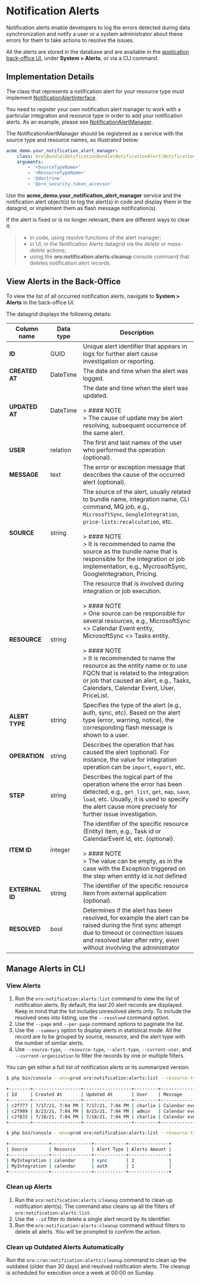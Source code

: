 <a id="dev-integrations-notification-alerts"></a>

# Notification Alerts

Notification alerts enable developers to log the errors detected during data synchronization and notify a user or a system administrator about these errors for them to take actions to resolve the issues.

All the alerts are stored in the database and are available in the [application back-office UI](../../user/back-office/system/alerts/index.md#user-back-office-system-alerts), under **System > Alerts**, or via a CLI command.

## Implementation Details

The class that represents a notification alert for your resource type must implement <a href="https://github.com/oroinc/platform/blob/master/src/Oro/Bundle/NotificationBundle/NotificationAlert/NotificationAlertInterface.php" target="_blank">NotificationAlertInterface</a>.

You need to register your own notification alert manager to work with a particular integration and resource type in order to add your notification alerts. As an example, please see <a href="https://github.com/oroinc/platform/blob/master/src/Oro/Bundle/NotificationBundle/NotificationAlert/NotificationAlertManager.php" target="_blank">NotificationAlertManager</a>.

The NotificationAlertManager should be registered as a service with the source type and resource names, as illustrated below:

```yaml
acme_demo.your_notification_alert_manager:
    class: Oro\Bundle\NotificationBundle\NotificationAlert\NotificationAlertManager
    arguments:
        - '<SourceTypeName>'
        - '<ResourceTypeName>'
        - '@doctrine'
        - '@oro_security.token_accessor'
```

Use the **acme_demo.your_notification_alert_manager** service and the notification alert object(s) to log the alert(s) in code and display them in the datagrid, or implement them as flash message notification(s).

If the alert is fixed or is no longer relevant, there are different ways to clear it:

> - in code, using resolve functions of the alert manager;
> - in UI, in the Notification Alerts datagrid via the *delete* or *mass-delete* actions;
> - using the **oro:notification:alerts:cleanup** console command that deletes notification alert records.

## View Alerts in the Back-Office

To view the list of all occurred notification alerts, navigate to **System > Alerts** in the back-office UI.

The datagrid displays the following details:

| Column name     | Data type   | Description                                                                                                                                                                                                                                                                                                                                                                                                                                                  |
|-----------------|-------------|--------------------------------------------------------------------------------------------------------------------------------------------------------------------------------------------------------------------------------------------------------------------------------------------------------------------------------------------------------------------------------------------------------------------------------------------------------------|
| **ID**          | GUID        | Unique alert identifier that appears in logs for further alert cause investigation or reporting.                                                                                                                                                                                                                                                                                                                                                             |
| **CREATED AT**  | DateTime    | The date and time when the alert was logged.                                                                                                                                                                                                                                                                                                                                                                                                                 |
| **UPDATED AT**  | DateTime    | The date and time when the alert was updated.<br/><br/>> #### NOTE<br/>> The cause of update may be alert resolving, subsequent occurrence of the same alert.                                                                                                                                                                                                                                                                                                |
| **USER**        | relation    | The first and last names of the user who performed the operation (optional).                                                                                                                                                                                                                                                                                                                                                                                 |
| **MESSAGE**     | text        | The error or exception message that describes the cause of the occurred alert (optional).                                                                                                                                                                                                                                                                                                                                                                    |
| **SOURCE**      | string      | The source of the alert, usually related to bundle name, integration name, CLI command, MQ job, e.g., `MicrosoftSync`, `GoogleIntegration`, `price-lists:recalculation`, etc.<br/><br/>> #### NOTE<br/>> It is recommended to name the source as the bundle name that is responsible for the integration or job implementation, e.g., MycrosoftSync, GoogleIntegration, Pricing.                                                                             |
| **RESOURCE**    | string      | The resource that is involved during integration or job execution.<br/><br/>> #### NOTE<br/>> One source can be responsible for several resources, e.g., MicrosoftSync <> Calendar Event entity, MicrosoftSync <> Tasks entity.<br/><br/>> #### NOTE<br/>> It is recommended to name the resource as the entity name or to use FQCN that is related to the integration or job that caused an alert, e.g., Tasks, Calendars, Calendar Event, User, PriceList. |
| **ALERT TYPE**  | string      | Specifies the type of the alert (e.g., auth, sync, etc). Based on the alert type (error, warning, notice), the corresponding flash message is shown to a user.                                                                                                                                                                                                                                                                                               |
| **OPERATION**   | string      | Describes the operation that has caused the alert (optional). For instance, the value for integration operation can be `import`, `export`, etc.                                                                                                                                                                                                                                                                                                              |
| **STEP**        | string      | Describes the logical part of the operation where the error has been detected, e.g., `get_list`, `get`, `map`, `save`, `load`, etc. Usually, it is used to specify the alert cause more precisely for further issue investigation.                                                                                                                                                                                                                           |
| **ITEM ID**     | integer     | The identifier of the specific resource (Entity) item, e.g., Task id or CalendarEvent id, etc. (optional).<br/><br/>> #### NOTE<br/>> The value can be empty, as in the case with the Exception triggered on the step when entity id is not defined                                                                                                                                                                                                          |
| **EXTERNAL ID** | string      | The identifier of the specific resource item from external application (optional).                                                                                                                                                                                                                                                                                                                                                                           |
| **RESOLVED**    | bool        | Determines if the alert has been resolved, for example the alert can be raised during the first sync attempt due to timeout or connection issues and resolved later after retry, even without involving the administrator                                                                                                                                                                                                                                    |

## Manage Alerts in CLI

### View Alerts

1. Run the `oro:notification:alerts:list` command to view the list of notification alerts. By default, the last 20 alert records are displayed. Keep in mind that the list includes unresolved alerts only. To include the resolved ones into listing, use the `--resolved` command option.
2. Use the `--page` and `--per-page` command options to paginate the list.
3. Use the `--summary` option to display alerts in statistical mode. All the record are to be grouped by source, resource, and the alert type with the number of similar alerts.
4. Use `--source-type`, `--resource-type`, `--alert-type`, `--current-user`, and `--current-organization` to filter the records by one or multiple filters.

You can get either a full list of notification alerts or its summarized version.

```bash
$ php bin/console --env=prod oro:notification:alerts:list --resource-type calendar

+--------+------------------+------------------+---------+----------------------------------+---------------+---------------+------------+-----------+------+---------+--------------+----------+
| Id     | Created At       | Updated At       | User    | Message                          | Source        | Resource      | Alert Type | Operation | Step | Item Id | External Id  | Resolved |
+--------+------------------+------------------+---------+----------------------------------+---------------+---------------+------------+-----------+------+---------+--------------+----------+
| c2f777 | 7/17/21, 7:04 PM | 7/17/21, 7:04 PM | charlie | Calendar event data has no type. | MyIntegration | calendar      | sync       | import    | map  |         | d2f8165b49f3 | No       |
| c2f999 | 8/23/21, 7:04 PM | 8/23/21, 7:04 PM | admin   | Calendar event data has no type. | MyIntegration | calendar      | sync       | import    | map  |         | d2f8165b49f5 | No       |
| c2f833 | 7/18/21, 7:04 PM | 7/18/21, 7:04 PM | charlie | Calendar event data has no type. | MyIntegration | calendar      | auth       | import    | map  |         | d2f8165b49f4 | No       |
+--------+------------------+------------------+---------+----------------------------------+---------------+---------------+------------+-----------+------+---------+--------------+----------+

$ php bin/console --env=prod oro:notification:alerts:list --resource-type calendar --summary

+---------------+---------------+------------+---------------+
| Source        | Resource      | Alert Type | Alerts Amount |
+---------------+---------------+------------+---------------+
| MyIntegration | calendar      | sync       | 2             |
| MyIntegration | calendar      | auth       | 1             |
+---------------+---------------+------------+---------------+
```

### Clean up Alerts

1. Run the `oro:notification:alerts:cleanup` command to clean up notification alert(s). The command also cleans up all the filters of `oro:notification:alerts:list`.
2. Use the `--id` filter to delete a single alert record by its identifier.
3. Run the `oro:notification:alerts:cleanup` command without filters to delete all alerts. You will be prompted to confirm the action.

### Clean up Outdated Alerts Automatically

Run the `oro:cron:notification:alerts:cleanup` command to clean up the outdated (older than 30 days) and resolved notification alerts. The cleanup is scheduled for execution once a week at 00:00 on Sunday.

<!-- Frontend -->
